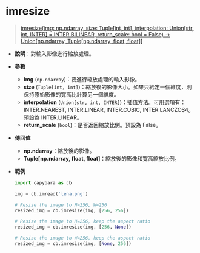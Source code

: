 # imresize

> [imresize(img: np.ndarray, size: Tuple[int, int], interpolation: Union[str, int, INTER] = INTER.BILINEAR, return_scale: bool = False) -> Union[np.ndarray, Tuple[np.ndarray, float, float]]](https://github.com/DocsaidLab/Capybara/blob/975d62fba4f76db59e715c220f7a2af5ad8d050e/capybara/vision/geometric.py#L15)

- **說明**：對輸入影像進行縮放處理。

- **參數**

  - **img** (`np.ndarray`)：要進行縮放處理的輸入影像。
  - **size** (`Tuple[int, int]`)：縮放後的影像大小。如果只給定一個維度，則保持原始影像的寬高比計算另一個維度。
  - **interpolation** (`Union[str, int, INTER]`)：插值方法。可用選項有：INTER.NEAREST, INTER.LINEAR, INTER.CUBIC, INTER.LANCZOS4。預設為 INTER.LINEAR。
  - **return_scale** (`bool`)：是否返回縮放比例。預設為 False。

- **傳回值**

  - **np.ndarray**：縮放後的影像。
  - **Tuple[np.ndarray, float, float]**：縮放後的影像和寬高縮放比例。

- **範例**

  ```python
  import capybara as cb

  img = cb.imread('lena.png')

  # Resize the image to H=256, W=256
  resized_img = cb.imresize(img, [256, 256])

  # Resize the image to H=256, keep the aspect ratio
  resized_img = cb.imresize(img, [256, None])

  # Resize the image to W=256, keep the aspect ratio
  resized_img = cb.imresize(img, [None, 256])
  ```
